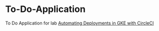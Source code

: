 # To-Do-Application
To Do Application for lab [Automating Deployments in GKE with CircleCI](https://www.whizlabs.com/labs/automating-deployments-in-gke-with-circleci)
